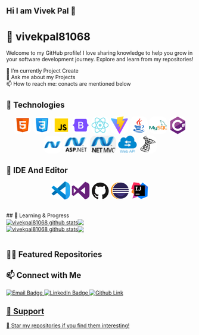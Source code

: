 ## Hi I am Vivek Pal 👋

<!-- **vivekpal81068/vivekpal81068** is a ✨ _special_ ✨ repository because its `README.md` (this file) appears on your GitHub profile.

Here are some ideas to get you started:


- 🌱 I’m currently learning ...
- 👯 I’m looking to collaborate on ...
- 🤔 I’m looking for help with ...
- 💬 Ask me about ...
- 📫 How to reach me: ...
- 😄 Pronouns: ...
- ⚡ Fun fact: ... -->

# 📡 vivekpal81068
 
Welcome to my GitHub profile! I love sharing knowledge to help you grow in your software development journey. Explore and learn from my repositories!

 🌱 I’m currently Project Create<br />
 💬 Ask me about my Projects<br />
 📫 How to reach me: conacts are mentioned below<br />

## 🚀 Technologies

<div align="center">
  
  <img src="./images/html.png" alt="HTML" style="border-radius: 15px;"/>
  <img src="./images/css.png" alt="CSS5" style="border-radius: 15px;"/>
  <img src="./images/js.png" alt="JavaScript" style="border-radius: 15px;"/>
  <img src="./images/bootstrap.png" alt="Bootstrap" style="border-radius: 15px;"/>
   <img src="./images/react.png" alt="React" style="border-radius: 15px;"/>
    <img src="./images/Vite.js.png" alt="Vite" style="border-radius: 15px;"/>
   <img src="./images/java.png" alt="Java" style="border-radius: 15px;"/>
  <img src="./images/mysql.png" alt="MySql" style="border-radius: 15px;"/>
  <img src="./images/Cshap.png" alt="CShap" style="border-radius: 15px;"/>
  <img src="./images/NET.png" height="48"  alt="Languages" style="border-radius: 15px;"/>
  <img src="./images/ASP.NET.png" height="48"  alt="Languages" style="border-radius: 15px;"/>
  <img src="./images/MVC.png" height="48"  alt="Languages" style="border-radius: 15px;"/>
  <img src="./images/WEB-API.png" height="48"  alt="Languages" style="border-radius: 15px;"/>
  <img src="./images/Microsoft SQL Server.png" alt="Languages" style="border-radius: 15px;"/>

</div>

## 🚀 IDE And Editor

<p align="center">
  
  <img src="./images/Visual Studio Code (VS Code).png" alt="Tools" style="border-radius: 15px;"/>
  <img src="./images/Visual Studio.png" alt="Tools" style="border-radius: 15px;"/>
  <img src="./images/GitHub.png" alt="Tools" style="border-radius: 15px;"/>
  <img src="./images/Eclipse IDE.png" alt="Tools" style="border-radius: 15px;"/>
  <img src="./images/IntelliJ IDEA.png" alt="Tools" style="border-radius: 15px;"/>
</p>
<br/>
##  🐎 Learning & Progress

<div align="center">
<a href="https://github.com/vivekpal81068/github-readme-stats#responsive-card-theme#gh-light-mode-only">
<div  style="width: 100%; display: flex;">
 <a href="https://github-readme-stats.vercel.app/api?usernamevivekpal81068s&show_icons=true&include_all_commits=true&theme=buefy&hide_border=false#gh-light-mode-only#responsive-card-theme#gh-light-mode-only" style="display: block;">
  <img align="center" style="max-height: 200px;" src="https://github-readme-stats.vercel.app/api?username=vivekpal81068&show_icons=true&include_all_commits=true&theme=buefy#gh-light-mode-only" alt="vivekpal81068 github stats" />
 </a>
 <a href="https://github-readme-stats.vercel.app/api/top-langs/?username=vivekpal81068&layout=compact&theme=buefy&hide_border=false#gh-light-mode-only#responsive-card-theme#gh-light-mode-only" style="display:block;">
  <img align="center" style="height: 195px;max-height: 200px"  src="https://github-readme-stats.vercel.app/api/top-langs/?username=vivekpal81068&layout=compact&theme=buefy&hide_border=false#gh-light-mode-only" />
 </a>
</div>
</a>
<a href="https://github.com/vivekpal81068/github-readme-stats#responsive-card-theme#gh-dark-mode-only">
<div  style="width: 100%; display: flex;">
 <a href="https://github-readme-stats.vercel.app/api?username=vivekpal81068&show_icons=true&include_all_commits=true&theme=merko&hide_border=true#gh-dark-mode-only#responsive-card-theme#gh-dark-mode-only" style="display: block;">
  <img align="center" style="max-height: 200px;" src="https://github-readme-stats.vercel.app/api?username=vivekpal81068&show_icons=true&include_all_commits=true&theme=dark&hide_border=true#gh-dark-mode-only" alt="vivekpal81068 github stats" />
 </a>
 <a href="https://github-readme-stats.vercel.app/api/top-langs/?username=vivekpal81068&layout=compact&theme=merko&hide_border=true#gh-dark-mode-only#responsive-card-theme#gh-dark-mode-only" style="display:block;">
  <img align="center" style="height: 195px;max-height: 200px"  src="https://github-readme-stats.vercel.app/api/top-langs/?username=vivekpal81068&layout=compact&theme=merko&hide_border=true#gh-dark-mode-only" />
 </a>
</a>
</div>
</div>
<br>

## 🍋‍🟩 Featured Repositories
<div align="center">
    <!-- Light mode -->
    <!-- <a href="https://github.com/vivekpal81068/Random-Password-Generator#responsive-card-theme#gh-light-mode-only">
        <img style="border: 2px solid #989898" src="https://github-readme-stats.vercel.app/api/pin/?username=vivekpal81068&repo=Random-Password-Generator&theme=buefy&hide_border=false#gh-light-mode-only" alt="Random-Password-Generator repository">
    </a>
    <a href="https://github.com/vivekpal81068/currency-converter#responsive-card-theme#gh-light-mode-only">
        <img style="border: 2px solid #989898" src="https://github-readme-stats.vercel.app/api/pin/?username=vivekpal81068&repo=currency-converter&theme=buefy&hide_border=false#gh-light-mode-only" alt="Contacts Manager repository">
    </a> -->
</div>


## 📫 Connect with Me

<p align="left">
  <a href="mailto:vivekpalratan@gmail.com"> 
    <img src="https://img.shields.io/badge/Email-vivekpalratan@gmail.com-red?style=for-the-badge" alt="Email Badge"/>
  </a>
  <a href="https://www.linkedin.com/in/vivekpal81068/">
    <img src="https://img.shields.io/badge/LinkedIn-vivekpal81068-blue?style=for-the-badge" alt="LinkedIn Badge"/>
  </a>
  <a href="https://github.com/PracticeProgram0">
    <img src="https://img.shields.io/badge/Github-my_practices-green?style=for-the-badge" alt="Github Link"/>

 
</p>

## 💚 Support
<p align="left">
  🌟 Star my repositories if you find them interesting!
</p>



